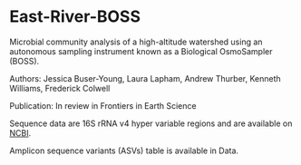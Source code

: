 # East-River-BOSS

Microbial community analysis of a high-altitude watershed using an autonomous sampling instrument known as a Biological OsmoSampler (BOSS).

Authors: Jessica Buser-Young, Laura Lapham, Andrew Thurber, Kenneth Williams, Frederick Colwell 

Publication: In review in Frontiers in Earth Science

Sequence data are 16S rRNA v4 hyper variable regions and are available on [NCBI](https://www.ncbi.nlm.nih.gov/bioproject/PRJNA701286).

Amplicon sequence variants (ASVs) table is available in Data.
